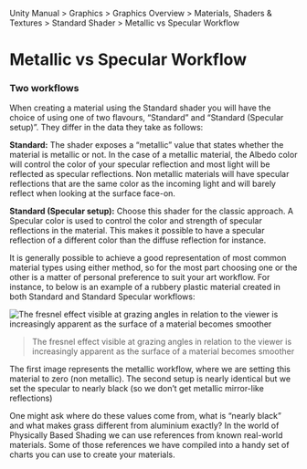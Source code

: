 Unity Manual > Graphics > Graphics Overview > Materials, Shaders & Textures > Standard Shader > Metallic vs Specular Workflow

# Metallic vs Specular Workflow

### Two workflows

When creating a material using the Standard shader you will have the choice of using one of two flavours, “Standard” and “Standard (Specular setup)”. They differ in the data they take as follows:

**Standard:** The shader exposes a “metallic” value that states whether the material is metallic or not. In the case of a metallic material, the Albedo color will control the color of your specular reflection and most light will be reflected as specular reflections. Non metallic materials will have specular reflections that are the same color as the incoming light and will barely reflect when looking at the surface face-on.

**Standard (Specular setup):** Choose this shader for the classic approach. A Specular color is used to control the color and strength of specular reflections in the material. This makes it possible to have a specular reflection of a different color than the diffuse reflection for instance.

It is generally possible to achieve a good representation of most common material types using either method, so for the most part choosing one or the other is a matter of personal preference to suit your art workflow. For instance, to below is an example of a rubbery plastic material created in both Standard and Standard Specular workflows:

![The fresnel effect visible at grazing angles in relation to the viewer is increasingly apparent as the surface of a material becomes smoother](http://docs.unity3d.com/uploads/Main/StandardShaderRubberAsMetallicOrSpecular.png)
> The fresnel effect visible at grazing angles in relation to the viewer is increasingly apparent as the surface of a material becomes smoother

The first image represents the metallic workflow, where we are setting this material to zero (non metallic). The second setup is nearly identical but we set the specular to nearly black (so we don’t get metallic mirror-like reflections)

One might ask where do these values come from, what is “nearly black” and what makes grass different from aluminium exactly? In the world of Physically Based Shading we can use references from known real-world materials. Some of those references we have compiled into a handy set of charts you can use to create your materials.
